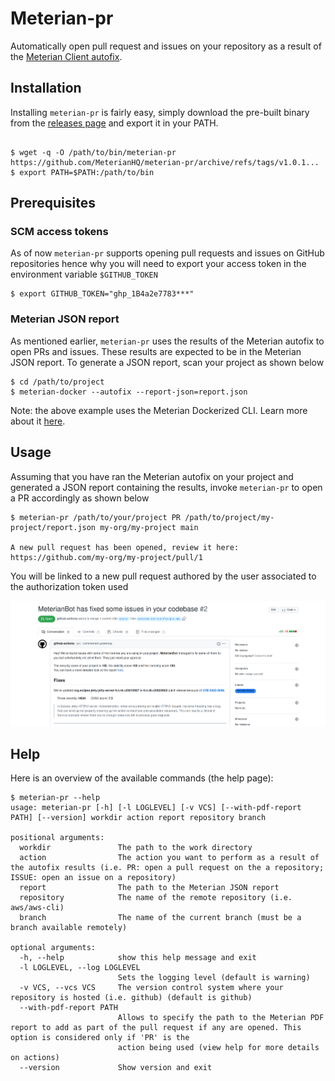 # Meterian-pr

Automatically open pull request and issues on your repository as a result of the [Meterian Client autofix](https://docs.meterian.io/the-client/command-line-parameters/advanced-options).

## Installation

Installing `meterian-pr` is fairly easy, simply download the pre-built binary from the [releases page](https://github.com/MeterianHQ/meterian-pr/releases) and export it in your PATH.

```

$ wget -q -O /path/to/bin/meterian-pr https://github.com/MeterianHQ/meterian-pr/archive/refs/tags/v1.0.1...
$ export PATH=$PATH:/path/to/bin

```

## Prerequisites

### SCM access tokens

As of now `meterian-pr` supports opening pull requests and issues on GitHub repositories hence why you will need to export your access token in the environment variable `$GITHUB_TOKEN`

```
$ export GITHUB_TOKEN="ghp_1B4a2e7783***"
```

### Meterian JSON report

As mentioned earlier, `meterian-pr` uses the results of the Meterian autofix to open PRs and issues. These results are expected to be in the Meterian JSON report. To generate a JSON report, scan your project as shown below

```
$ cd /path/to/project
$ meterian-docker --autofix --report-json=report.json
```
Note: the above example uses the Meterian Dockerized CLI. Learn more about it [here](https://docs.meterian.io/the-meterian-client-dockerized/basic-usage).

## Usage

Assuming that you have ran the Meterian autofix on your project and generated a JSON report containing the results, invoke `meterian-pr` to open a PR accordingly as shown below

```
$ meterian-pr /path/to/your/project PR /path/to/project/my-project/report.json my-org/my-project main

A new pull request has been opened, review it here:
https://github.com/my-org/my-project/pull/1
```

You will be linked to a new pull request authored by the user associated to the authorization token used

![Pull Request example](media/images/pr_example.png)

## Help

Here is an overview of the available commands (the help page):

```
$ meterian-pr --help
usage: meterian-pr [-h] [-l LOGLEVEL] [-v VCS] [--with-pdf-report PATH] [--version] workdir action report repository branch

positional arguments:
  workdir               The path to the work directory
  action                The action you want to perform as a result of the autofix results (i.e. PR: open a pull request on the a repository; ISSUE: open an issue on a repository)
  report                The path to the Meterian JSON report
  repository            The name of the remote repository (i.e. aws/aws-cli)
  branch                The name of the current branch (must be a branch available remotely)

optional arguments:
  -h, --help            show this help message and exit
  -l LOGLEVEL, --log LOGLEVEL
                        Sets the logging level (default is warning)
  -v VCS, --vcs VCS     The version control system where your repository is hosted (i.e. github) (default is github)
  --with-pdf-report PATH
                        Allows to specify the path to the Meterian PDF report to add as part of the pull request if any are opened. This option is considered only if 'PR' is the
                        action being used (view help for more details on actions)
  --version             Show version and exit
```